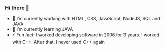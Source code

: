 ### Hi there 👋

- 🔭 I’m currently working with HTML, CSS, JavaScript, NodeJS, SQL and JAVA
- 🌱 I’m currently learning JAVA
- ⚡ Fun fact: I worked developing software in 2006 for 3 years. I worked with C++. After that, I never used C++ again

